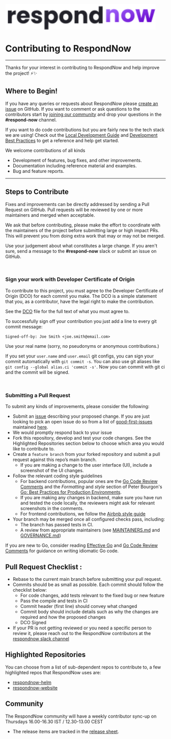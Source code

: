 <img src="./resources/logos/respond-now.svg" height="80px">

# Contributing to RespondNow

---

Thanks for your interest in contributing to RespondNow and help improve the project! ⚡️✨

## Where to Begin!

If you have any queries or requests about RespondNow please [create an issue](https://github.com/respondnow/respondnow/issues/new) on GitHub. If you want to comment or ask questions to the contributors start by [joining our community](http://slack.cncf.io) and drop your questions in the **#respond-now** channel.

If you want to do code contributions but you are fairly new to the tech stack we are using! Check out the [Local Development Guide](https://github.com/respondnow/respondnow/wiki) and [Development Best Practices](https://github.com/respondnow/respondnow/wiki) to get a reference and help get started.

We welcome contributions of all kinds

- Development of features, bug fixes, and other improvements.
- Documentation including reference material and examples.
- Bug and feature reports.

---

## Steps to Contribute

Fixes and improvements can be directly addressed by sending a Pull Request on GitHub. Pull requests will be reviewed by one or more maintainers and merged when acceptable.

We ask that before contributing, please make the effort to coordinate with the maintainers of the project before submitting large or high impact PRs. This will prevent you from doing extra work that may or may not be merged.

Use your judgement about what constitutes a large change. If you aren't sure, send a message to the **#respond-now** slack or submit an issue on GitHub.

<br />

### **Sign your work with Developer Certificate of Origin**

To contribute to this project, you must agree to the Developer Certificate of Origin (DCO) for each commit you make. The DCO is a simple statement that you, as a contributor, have the legal right to make the contribution.

See the [DCO](https://developercertificate.org/) file for the full text of what you must agree to.

To successfully sign off your contribution you just add a line to every git commit message:

```git
Signed-off-by: Joe Smith <joe.smith@email.com>
```

Use your real name (sorry, no pseudonyms or anonymous contributions.)

If you set your `user.name` and `user.email` git configs, you can sign your commit automatically with `git commit -s`. You can also use git aliases like `git config --global alias.ci 'commit -s'`. Now you can commit with git ci and the commit will be signed.

<br />

### **Submitting a Pull Request**

To submit any kinds of improvements, please consider the following:

- Submit an [issue](https://github.com/respondnow/respondnow/issues) describing your proposed change. If you are just looking to pick an open issue do so from a list of [good-first-issues](https://github.com/respondnow/respondnow/labels/good%20first%20issue) maintained [here](https://github.com/respondnow/respondnow/issues?q=is%3Aissue+is%3Aopen+label%3A%22good+first+issue%22).
- We would promptly respond back to your issue
- Fork this repository, develop and test your code changes. See the Highlighted Repositories section below to choose which area you would like to contribute to.
- Create a `feature branch` from your forked repository and submit a pull request against this repo’s main branch.
  - If you are making a change to the user interface (UI), include a screenshot of the UI changes.
- Follow the relevant coding style guidelines
  - For backend contributions, popular ones are the [Go Code Review Comments](https://go.dev/wiki/CodeReviewComments) and the _Formatting_ and _style_ section of Peter Bourgon's [Go: Best Practices for Production Environments](https://peter.bourgon.org/go-in-production/#formatting-and-style).
  - If you are making any changes in backend, make sure you have run and tested the code locally, the reviewers might ask for relevant screenshots in the comments.
  - For frontend contributions, we follow the [Airbnb style guide](https://airbnb.io/javascript/react/)
- Your branch may be merged once all configured checks pass, including:
  - The branch has passed tests in CI.
  - A review from appropriate maintainers (see [MAINTAINERS.md](https://github.com/respondnow/respondnow/blob/main/MAINTAINERS.md) and [GOVERNANCE.md](https://github.com/respondnow/respondnow/blob/main/GOVERNANCE.md))

If you are new to Go, consider reading [Effective Go](https://golang.org/doc/effective_go.html) and [Go Code Review Comments](https://github.com/golang/go/wiki/CodeReviewComments) for guidance on writing idiomatic Go code.

## Pull Request Checklist :

- Rebase to the current main branch before submitting your pull request.
- Commits should be as small as possible. Each commit should follow the checklist below:
  - For code changes, add tests relevant to the fixed bug or new feature
  - Pass the compile and tests in CI
  - Commit header (first line) should convey what changed
  - Commit body should include details such as why the changes are required and how the proposed changes
  - DCO Signed
- If your PR is not getting reviewed or you need a specific person to review it, please reach out to the RespondNow contributors at the [respondnow slack channel](https://app.slack.com/client/T08PSQ7BQ/C07K7TBH4P3)

## Highlighted Repositories

You can choose from a list of sub-dependent repos to contribute to, a few highlighted repos that RespondNow uses are:

- [respondnow-helm](https://github.com/respondnow/respondnow-helm)
- [respondnow-website](https://github.com/respondnow/respondnow.io)

## Community

The RespondNow community will have a weekly contributor sync-up on Thursdays 16.00-16.30 IST / 12.30-13.00 CEST

- The release items are tracked in the [release sheet](https://github.com/respondnow/respondnow/releases).
